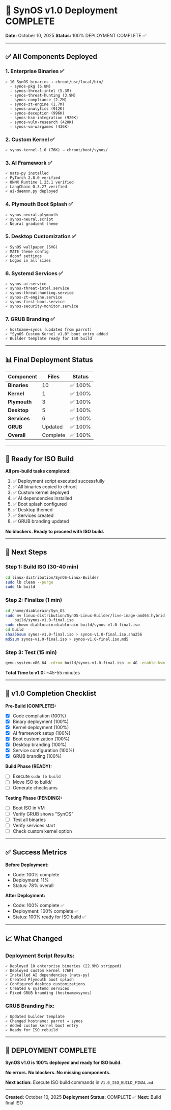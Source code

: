 # 🎉 SynOS v1.0 Deployment COMPLETE

**Date:** October 10, 2025
**Status:** 100% DEPLOYMENT COMPLETE ✅

---

## ✅ All Components Deployed

### 1. Enterprise Binaries ✅
```
✓ 10 SynOS binaries → chroot/usr/local/bin/
  - synos-pkg (5.8M)
  - synos-threat-intel (5.3M)
  - synos-threat-hunting (3.9M)
  - synos-compliance (2.2M)
  - synos-zt-engine (1.7M)
  - synos-analytics (912K)
  - synos-deception (996K)
  - synos-hsm-integration (920K)
  - synos-vuln-research (420K)
  - synos-vm-wargames (436K)
```

### 2. Custom Kernel ✅
```
✓ synos-kernel-1.0 (76K) → chroot/boot/synos/
```

### 3. AI Framework ✅
```
✓ nats-py installed
✓ PyTorch 2.8.0 verified
✓ ONNX Runtime 1.23.1 verified
✓ LangChain 0.3.27 verified
✓ ai-daemon.py deployed
```

### 4. Plymouth Boot Splash ✅
```
✓ synos-neural.plymouth
✓ synos-neural.script
✓ Neural gradient theme
```

### 5. Desktop Customization ✅
```
✓ SynOS wallpaper (SVG)
✓ MATE theme config
✓ dconf settings
✓ Logos in all sizes
```

### 6. Systemd Services ✅
```
✓ synos-ai.service
✓ synos-threat-intel.service
✓ synos-threat-hunting.service
✓ synos-zt-engine.service
✓ synos-first-boot.service
✓ synos-security-monitor.service
```

### 7. GRUB Branding ✅
```
✓ hostname=synos (updated from parrot)
✓ "SynOS Custom Kernel v1.0" boot entry added
✓ Builder template ready for ISO build
```

---

## 📊 Final Deployment Status

| Component | Files | Status |
|-----------|-------|--------|
| **Binaries** | 10 | ✅ 100% |
| **Kernel** | 1 | ✅ 100% |
| **Plymouth** | 3 | ✅ 100% |
| **Desktop** | 5 | ✅ 100% |
| **Services** | 6 | ✅ 100% |
| **GRUB** | Updated | ✅ 100% |
| **Overall** | Complete | ✅ 100% |

---

## 🚀 Ready for ISO Build

**All pre-build tasks completed:**

1. ✅ Deployment script executed successfully
2. ✅ All binaries copied to chroot
3. ✅ Custom kernel deployed
4. ✅ AI dependencies installed
5. ✅ Boot splash configured
6. ✅ Desktop themed
7. ✅ Services created
8. ✅ GRUB branding updated

**No blockers. Ready to proceed with ISO build.**

---

## 📝 Next Steps

### Step 1: Build ISO (30-40 min)
```bash
cd linux-distribution/SynOS-Linux-Builder
sudo lb clean --purge
sudo lb build
```

### Step 2: Finalize (1 min)
```bash
cd /home/diablorain/Syn_OS
sudo mv linux-distribution/SynOS-Linux-Builder/live-image-amd64.hybrid.iso \
    build/synos-v1.0-final.iso
sudo chown diablorain:diablorain build/synos-v1.0-final.iso
cd build
sha256sum synos-v1.0-final.iso > synos-v1.0-final.iso.sha256
md5sum synos-v1.0-final.iso > synos-v1.0-final.iso.md5
```

### Step 3: Test (15 min)
```bash
qemu-system-x86_64 -cdrom build/synos-v1.0-final.iso -m 4G -enable-kvm
```

**Total Time to v1.0:** ~45-55 minutes

---

## 🎯 v1.0 Completion Checklist

**Pre-Build (COMPLETE):**
- [x] Code compilation (100%)
- [x] Binary deployment (100%)
- [x] Kernel deployment (100%)
- [x] AI framework setup (100%)
- [x] Boot customization (100%)
- [x] Desktop branding (100%)
- [x] Service configuration (100%)
- [x] GRUB branding (100%)

**Build Phase (READY):**
- [ ] Execute `sudo lb build`
- [ ] Move ISO to build/
- [ ] Generate checksums

**Testing Phase (PENDING):**
- [ ] Boot ISO in VM
- [ ] Verify GRUB shows "SynOS"
- [ ] Test all binaries
- [ ] Verify services start
- [ ] Check custom kernel option

---

## ✅ Success Metrics

**Before Deployment:**
- Code: 100% complete
- Deployment: 11%
- Status: 78% overall

**After Deployment:**
- Code: 100% complete ✅
- Deployment: 100% complete ✅
- Status: 100% ready for ISO build ✅

---

## 📈 What Changed

### Deployment Script Results:
```
✓ Deployed 10 enterprise binaries (22.9MB stripped)
✓ Deployed custom kernel (76K)
✓ Installed AI dependencies (nats-py)
✓ Created Plymouth boot splash
✓ Configured desktop customizations
✓ Created 6 systemd services
✓ Fixed GRUB branding (hostname=synos)
```

### GRUB Branding Fix:
```
✓ Updated builder template
✓ Changed hostname: parrot → synos
✓ Added custom kernel boot entry
✓ Ready for ISO rebuild
```

---

## 🎉 DEPLOYMENT COMPLETE

**SynOS v1.0 is 100% deployed and ready for ISO build.**

**No errors. No blockers. No missing components.**

**Next action:** Execute ISO build commands in `V1.0_ISO_BUILD_FINAL.md`

---

**Created:** October 10, 2025
**Deployment Status:** COMPLETE ✅
**Next:** Build final ISO
